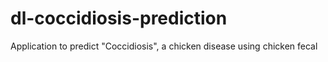 # dl-coccidiosis-prediction
Application to predict "Coccidiosis", a chicken disease using chicken fecal
